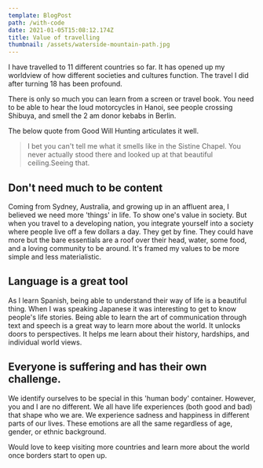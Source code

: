 ```yaml
---
template: BlogPost
path: /with-code
date: 2021-01-05T15:08:12.174Z
title: Value of travelling
thumbnail: /assets/waterside-mountain-path.jpg
---
```

I have travelled to 11 different countries so far. It has opened up my worldview of how different societies and cultures function. The travel I did after turning 18 has been profound.

There is only so much you can learn from a screen or travel book. You need to be able to hear the loud motorcycles in Hanoi, see people crossing Shibuya, and smell the 2 am donor kebabs in Berlin.

The below quote from Good Will Hunting articulates it well.

> I bet you can't tell me what it smells like in the Sistine Chapel. You never actually stood there and looked up at that beautiful ceiling.Seeing that.

## **Don't need much to be content**

Coming from Sydney, Australia, and growing up in an affluent area, I believed we need more 'things' in life. To show one's value in society. But when you travel to a developing nation, you integrate yourself into a society where people live off a few dollars a day. They get by fine. They could have more but the bare essentials are a roof over their head, water, some food, and a loving community to be around. It's framed my values to be more simple and less materialistic.

## **Language is a great tool**

As I learn Spanish, being able to understand their way of life is a beautiful thing. When I was speaking Japanese it was interesting to get to know people's life stories. Being able to learn the art of communication through text and speech is a great way to learn more about the world. It unlocks doors to perspectives. It helps me learn about their history, hardships, and individual world views.

## **Everyone is suffering and has their own challenge.**

We identify ourselves to be special in this 'human body' container. However, you and I are no different. We all have life experiences (both good and bad) that shape who we are. We experience sadness and happiness in different parts of our lives. These emotions are all the same regardless of age, gender, or ethnic background.

Would love to keep visiting more countries and learn more about the world once borders start to open up.
